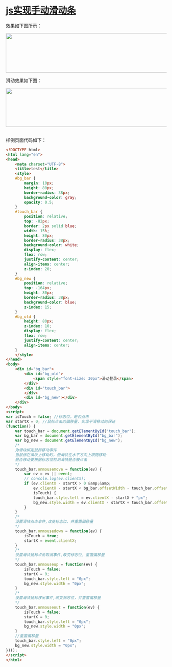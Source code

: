 # [js实现手动滑动条](https://blog.csdn.net/woaidouya123/article/details/81677086)
<p>效果如下图所示：</p> 
<p><img alt="" class="has" height="123" src="https://img-blog.csdn.net/20180815002455377?watermark/2/text/aHR0cHM6Ly9ibG9nLmNzZG4ubmV0L3dvYWlkb3V5YTEyMw==/font/5a6L5L2T/fontsize/400/fill/I0JBQkFCMA==/dissolve/70" width="856"></p> 
<p>滑动效果如下图：</p> 
<p><img alt="" class="has" height="121" src="https://img-blog.csdn.net/20180815002626219?watermark/2/text/aHR0cHM6Ly9ibG9nLmNzZG4ubmV0L3dvYWlkb3V5YTEyMw==/font/5a6L5L2T/fontsize/400/fill/I0JBQkFCMA==/dissolve/70" width="848">&nbsp;</p> 
<p>样例页面代码如下：</p> 

```html
<!DOCTYPE html>
<html lang="en">
<head>
    <meta charset="UTF-8">
    <title>test</title>
    <style>
    #bg_bar {
        margin: 10px;
        height: 80px;
        border-radius: 38px;
        background-color: gray;
        opacity: 0.5;
    }
    #touch_bar {
        position: relative;
        top: -82px;
        border: 2px solid blue;
        width: 15%;
        height: 80px;
        border-radius: 38px;
        background-color: white;
        display: flex;
        flex: row;
        justify-content: center;
        align-items: center;
        z-index: 20;
    }
    #bg_new {
        position: relative;
        top: -164px;
        height: 80px;
        border-radius: 38px;
        background-color: blue;
        z-index: 15;
    }
    #bg_old {
        height: 80px;
        z-index: 10;
        display: flex;
        flex: row;
        justify-content: center;
        align-items: center;
    }
    </style>
</head>
<body>
    <div id="bg_bar">
        <div id="bg_old">
            <span style="font-size: 30px">滑动登录</span>
        </div>
        <div id="touch_bar">
        </div>
        <div id="bg_new"></div>
    </div>
</body>
<script>
var isTouch = false; //标志位，是否点击
var startX = 0; //鼠标点击的偏移量，实现平滑移动的保证
(function() {
    var touch_bar = document.getElementById("touch_bar");
    var bg_bar = document.getElementById("bg_bar");
    var bg_new = document.getElementById("bg_new");
    /* 
    为滑块绑定鼠标移动事件
    当鼠标在滑块上移动时，使滑块在水平方向上跟随移动
    是否移动要根据标志位检测滑块是否被点击
    */
    touch_bar.onmousemove = function(ev) {
        var ev = ev || event;
        // console.log(ev.clientX);
        if (ev.clientX - startX > 0 &amp;&amp;
            ev.clientX - startX < bg_bar.offsetWidth - touch_bar.offsetWidth &amp;&amp;
            isTouch) {
            touch_bar.style.left = ev.clientX - startX + "px";
            bg_new.style.width = ev.clientX - startX + touch_bar.offsetWidth / 2 + "px";
        }
    }
    /*
    设置滑块点击事件,改变标志位，并重置偏移量
    */
    touch_bar.onmousedown = function(ev) {
        isTouch = true;
        startX = event.clientX;
    }
    /*
    设置滑块鼠标点击取消事件,改变标志位，重置偏移量
    */
    touch_bar.onmouseup = function(ev) {
        isTouch = false;
        startX = 0;
        touch_bar.style.left = "0px";
        bg_new.style.width = "0px";
    }
    /*
    设置滑块鼠标移出事件,改变标志位，并重置偏移量
    */
    touch_bar.onmouseout = function(ev) {
        isTouch = false;
        startX = 0;
        touch_bar.style.left = "0px";
        bg_new.style.width = "0px";
    }
    //重置偏移量
    touch_bar.style.left = "0px";
    bg_new.style.width = "0px";
})();
</script>
</html>
``` 
<p>&nbsp;</p>
